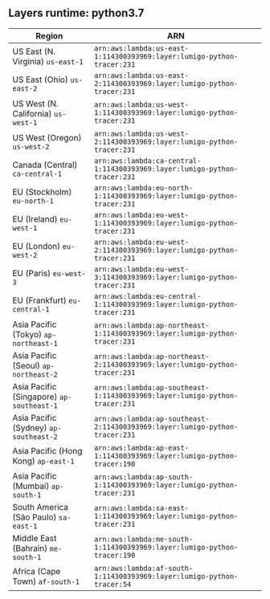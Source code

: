 Layers runtime: python3.7
----
| Region | ARN |
| --- | --- |
|US East (N. Virginia)  `us-east-1`|`arn:aws:lambda:us-east-1:114300393969:layer:lumigo-python-tracer:231`|
|US East (Ohio)  `us-east-2`|`arn:aws:lambda:us-east-2:114300393969:layer:lumigo-python-tracer:231`|
|US West (N. California)  `us-west-1`|`arn:aws:lambda:us-west-1:114300393969:layer:lumigo-python-tracer:231`|
|US West (Oregon)  `us-west-2`|`arn:aws:lambda:us-west-2:114300393969:layer:lumigo-python-tracer:231`|
|Canada (Central)  `ca-central-1`|`arn:aws:lambda:ca-central-1:114300393969:layer:lumigo-python-tracer:231`|
|EU (Stockholm)  `eu-north-1`|`arn:aws:lambda:eu-north-1:114300393969:layer:lumigo-python-tracer:231`|
|EU (Ireland)  `eu-west-1`|`arn:aws:lambda:eu-west-1:114300393969:layer:lumigo-python-tracer:231`|
|EU (London)  `eu-west-2`|`arn:aws:lambda:eu-west-2:114300393969:layer:lumigo-python-tracer:231`|
|EU (Paris)  `eu-west-3`|`arn:aws:lambda:eu-west-3:114300393969:layer:lumigo-python-tracer:231`|
|EU (Frankfurt)  `eu-central-1`|`arn:aws:lambda:eu-central-1:114300393969:layer:lumigo-python-tracer:231`|
|Asia Pacific (Tokyo)  `ap-northeast-1`|`arn:aws:lambda:ap-northeast-1:114300393969:layer:lumigo-python-tracer:231`|
|Asia Pacific (Seoul)  `ap-northeast-2`|`arn:aws:lambda:ap-northeast-2:114300393969:layer:lumigo-python-tracer:231`|
|Asia Pacific (Singapore)  `ap-southeast-1`|`arn:aws:lambda:ap-southeast-1:114300393969:layer:lumigo-python-tracer:231`|
|Asia Pacific (Sydney)  `ap-southeast-2`|`arn:aws:lambda:ap-southeast-2:114300393969:layer:lumigo-python-tracer:231`|
|Asia Pacific (Hong Kong)  `ap-east-1`|`arn:aws:lambda:ap-east-1:114300393969:layer:lumigo-python-tracer:190`|
|Asia Pacific (Mumbai)  `ap-south-1`|`arn:aws:lambda:ap-south-1:114300393969:layer:lumigo-python-tracer:231`|
|South America (São Paulo)  `sa-east-1`|`arn:aws:lambda:sa-east-1:114300393969:layer:lumigo-python-tracer:231`|
|Middle East (Bahrain)  `me-south-1`|`arn:aws:lambda:me-south-1:114300393969:layer:lumigo-python-tracer:190`|
|Africa (Cape Town)  `af-south-1`|`arn:aws:lambda:af-south-1:114300393969:layer:lumigo-python-tracer:54`|
